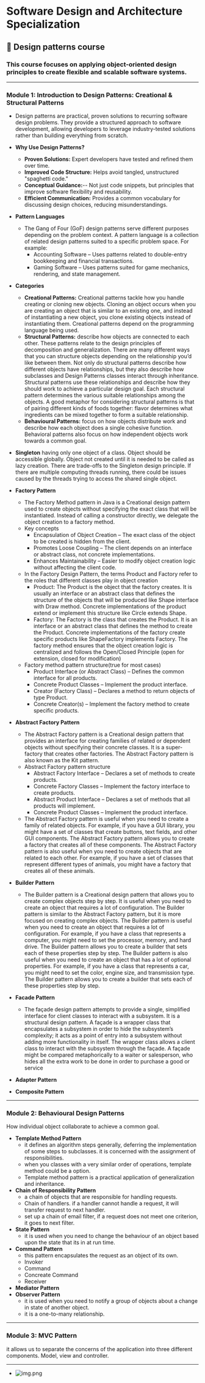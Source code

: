 # Software Design and Architecture Specialization

## 📌 Design patterns course

### This course focuses on applying object-oriented design principles to create flexible and scalable software systems.

---

### Module 1: Introduction to Design Patterns: Creational & Structural Patterns

- Design patterns are practical, proven solutions to recurring software design problems. They provide a structured
  approach to software development, allowing developers to leverage industry-tested solutions rather than building
  everything from scratch.

- **Why Use Design Patterns?**
    - **Proven Solutions:** Expert developers have tested and refined them over time.
    - **Improved Code Structure:** Helps avoid tangled, unstructured "spaghetti code."
    - **Conceptual Guidance:**-- Not just code snippets, but principles that improve software flexibility and
      reusability.
    - **Efficient Communication:** Provides a common vocabulary for discussing design choices, reducing
      misunderstandings.
- **Pattern Languages**
    - The Gang of Four (GoF) design patterns serve different purposes depending on the problem context. A pattern
      language is a collection of related design patterns suited to a specific problem space. For example:
        - Accounting Software – Uses patterns related to double-entry bookkeeping and financial transactions.
        - Gaming Software – Uses patterns suited for game mechanics, rendering, and state management.
- **Categories**
    - **Creational Patterns:** Creational patterns tackle how you handle creating or cloning new objects. Cloning an
      object occurs when you are creating an object that is similar to an existing one, and instead
      of instantiating a new object, you clone existing objects instead of instantiating them.
      Creational patterns depend on the programming language being used.
    - **Structural Patterns:** describe how objects are connected to each other. These patterns relate to the design
      principles of decomposition and generalization. There are many different ways that you can structure objects
      depending on the relationship you’d like between them. Not only do structural patterns describe how different
      objects have relationships, but they also describe how subclasses and Design Patterns classes interact through
      inheritance. Structural patterns use these relationships and describe how they should work to achieve a particular
      design goal. Each structural pattern determines the various suitable relationships among the objects. A good
      metaphor for considering structural patterns is that of pairing different kinds of foods together: flavor
      determines what ingredients can be mixed together to form a suitable relationship.
    - **Behavioural Patterns:** focus on how objects distribute work and describe how each object does a single cohesive
      function. Behavioral patterns also focus on how independent objects work towards a common goal.
- **Singleton** having only one object of a class. Object should be accessible globally. Object not created until it is
  needed to be called as lazy creation. There are trade-offs to the Singleton design principle. If there are multiple
  computing threads running, there could be issues caused by the threads trying to access the shared single object.
- **Factory Pattern**
    - The Factory Method pattern in Java is a Creational design pattern used to create objects without specifying the
      exact class that will be instantiated. Instead of calling a constructor directly, we delegate the object creation
      to a factory method.
    - Key concepts
        - Encapsulation of Object Creation – The exact class of the object to be created is hidden from the client.
        - Promotes Loose Coupling – The client depends on an interface or abstract class, not concrete implementations.
        - Enhances Maintainability – Easier to modify object creation logic without affecting the client code.
    - In the Factory Design Pattern, the terms Product and Factory refer to the roles that different classes play in
      object creation
        - Product: The Product is the object that the factory creates. It is usually an interface or an abstract class
          that defines the structure of the objects that will be produced like Shape interface with Draw method.
          Concrete implementations of the product extend or implement this structure like Circle extends Shape.
        - Factory: The Factory is the class that creates the Product. It is an interface or an abstract class that
          defines the method to create the Product. Concrete implementations of the factory create specific products
          like ShapeFactory implements Factory. The factory method ensures that the object creation logic is centralized
          and follows the Open/Closed Principle (open for extension, closed for modification)
    - Factory method pattern structure(true for most cases)
        - Product Interface (or Abstract Class) – Defines the common interface for all products.
        - Concrete Product Classes – Implement the product interface.
        - Creator (Factory Class) – Declares a method to return objects of type Product.
        - Concrete Creator(s) – Implement the factory method to create specific products.
- **Abstract Factory Pattern**
    - The Abstract Factory pattern is a Creational design pattern that provides an interface for creating families of
      related or dependent objects without specifying their concrete classes. It is a super-factory that creates other
      factories. The Abstract Factory pattern is also known as the Kit pattern.
    - Abstract Factory pattern structure
        - Abstract Factory Interface – Declares a set of methods to create products.
        - Concrete Factory Classes – Implement the factory interface to create products.
        - Abstract Product Interface – Declares a set of methods that all products will implement.
        - Concrete Product Classes – Implement the product interface.
    - The Abstract Factory pattern is useful when you need to create a family of related objects. For example, if you
      have a GUI library, you might have a set of classes that create buttons, text fields, and other GUI components.
      The Abstract Factory pattern allows you to create a factory that creates all of these components. The Abstract
      Factory pattern is also useful when you need to create objects that are related to each other. For example, if you
      have a set of classes that represent different types of animals, you might have a factory that creates all of
      these
      animals.
- **Builder Pattern**
    - The Builder pattern is a Creational design pattern that allows you to create complex objects step by step. It is
      useful when you need to create an object that requires a lot of configuration. The Builder pattern is similar to
      the Abstract Factory pattern, but it is more focused on creating complex objects. The Builder pattern is useful
      when you need to create an object that requires a lot of configuration. For example, if you have a class that
      represents a computer, you might need to set the processor, memory, and hard drive. The Builder pattern allows you
      to create a builder that sets each of these properties step by step. The Builder pattern is also useful when you
      need to create an object that has a lot of optional properties. For example, if you have a class that represents a
      car, you might need to set the color, engine size, and transmission type. The Builder pattern allows you to create
      a builder that sets each of these properties step by step.
- **Facade Pattern**
    - The façade design pattern attempts to provide a single, simplified interface for client classes to interact with a
      subsystem. It is a structural design pattern. A façade is a wrapper class that encapsulates a subsystem in
      order to hide the subsystem’s complexity; it acts as a point of entry into a subsystem without adding more
      functionality in itself. The wrapper class allows a client class to interact with the subsystem through the
      façade. A façade might be compared metaphorically to a waiter or salesperson, who hides all the extra work to be
      done in order to purchase a good or service
- **Adapter Pattern**
- **Composite Pattern**

---

### Module 2: Behavioural Design Patterns

How individual object collaborate to achieve a common goal.

- **Template Method Pattern**
    - it defines an algorithm steps generally, deferring the implementation of some steps to subclasses. it is concerned
      with the assignment of responsibilities.
    - when you classes with a very similar order of operations, template method could be a option.
    - Template method pattern is a practical application of generalization and inheritance.
- **Chain of Responsibility Pattern**
    - a chain of objects that are responsible for handling requests.
    - Chain of handlers. if a handler cannot handle a request, it will transfer request to next handler.
    - set up a chain of email filter, if a request does not meet one criterion, it goes to next filter.
- **State Pattern**
    - it is used when you need to change the behaviour of an object based upon the state that its in at run time.
- **Command Pattern**
    - this pattern encapsulates the request as an object of its own.
    - Invoker
    - Command
    - Concreate Command
    - Receiver
- **Mediator Pattern**
- **Observer Pattern**
    - it is used when you need to notify a group of objects about a change in state of another object.
    - it is a one-to-many relationship.

---

### Module 3: MVC Pattern

it allows us to separate the concerns of the application into three different components. Model, view and controller.

---

- ![img.png](src/resources/img.png)